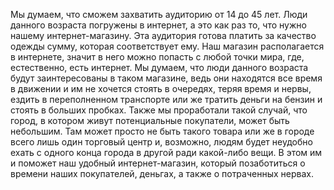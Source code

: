 Мы думаем, что сможем захватить аудиторию от 14 до 45 лет. Люди данного возраста погружены в интернет, а это как раз то, что нужно нашему интернет-магазину. Эта аудитория готова платить за качество одежды сумму, которая соответствует ему. Наш магазин располагается в интернете, значит в него можно попасть с любой точки мира, где, естественно, есть интернет. Мы думаем, что люди данного возраста будут заинтересованы в таком магазине, ведь они находятся все время в движении и им не хочется стоять в очередях, теряя время и нервы, ездить в переполненном транспорте или же тратить деньги на бензин и стоять в больших пробках. Также мы проработали такой случай, что город, в котором живут потенциальные покупатели, может быть небольшим. Там может просто не быть такого товара или же в городе всего лишь один торговый центр и, возможно, людям будет неудобно ехать с одного конца города в другой ради какой-либо вещи. В этом им и поможет наш удобный интернет-магазин, который позаботиться о времени наших покупателей, деньгах, а также о потраченных нервах.  
